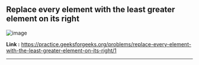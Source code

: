 ## Replace every element with the least greater element on its right

![image](https://user-images.githubusercontent.com/23376002/196223467-66008b0e-28ce-47c4-8357-7f0f645584c2.png)


**Link :** https://practice.geeksforgeeks.org/problems/replace-every-element-with-the-least-greater-element-on-its-right/1

--------------------------------------------------------------------------------------------------------------------------------------------------------



